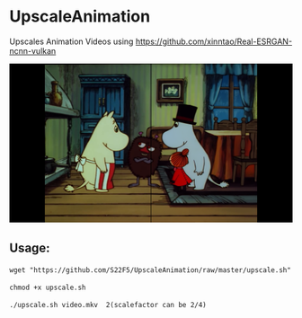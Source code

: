 # UpscaleAnimation
Upscales Animation Videos using https://github.com/xinntao/Real-ESRGAN-ncnn-vulkan

<p align="center">
  <img src="https://raw.githubusercontent.com/S22F5/UpscaleAnimation/master/assets/frame_comp.png">
</p>

## Usage:

```wget "https://github.com/S22F5/UpscaleAnimation/raw/master/upscale.sh"```

```chmod +x upscale.sh```

```./upscale.sh video.mkv  2(scalefactor can be 2/4)```
